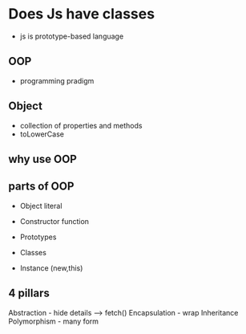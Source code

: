 # Does Js have classes

- js is prototype-based  language

## OOP
- programming pradigm

## Object
- collection of properties and methods
- toLowerCase

## why use OOP


## parts of OOP

- Object literal

- Constructor function
- Prototypes
- Classes
- Instance (new,this)

## 4 pillars

Abstraction - hide details --> fetch()
Encapsulation - wrap 
Inheritance
Polymorphism - many form